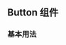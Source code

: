 <script setup>
    import demo1 from './demo1.vue'
    import preview from '@/components/preview.vue'
</script>
## Button 组件

### 基本用法
<demo1/>
<preview comName="/vue2/button" demoName="demo1"/>
